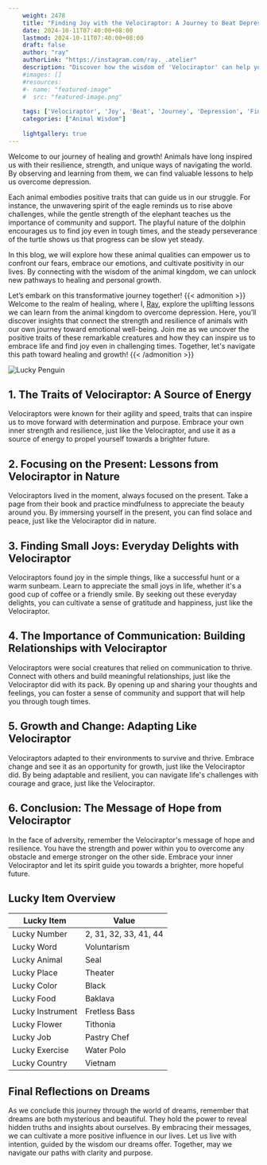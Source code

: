 ```yaml
---
    weight: 2478
    title: "Finding Joy with the Velociraptor: A Journey to Beat Depression"  # Assuming 'title' column exists
    date: 2024-10-11T07:40:00+08:00
    lastmod: 2024-10-11T07:40:00+08:00
    draft: false
    author: "ray"
    authorLink: "https://instagram.com/ray._.atelier"
    description: "Discover how the wisdom of 'Velociraptor' can help you overcome depression and find joy in your life journey."
    #images: []
    #resources:
    #- name: "featured-image"
    #  src: "featured-image.png"
    
    tags: ['Velociraptor', 'Joy', 'Beat', 'Journey', 'Depression', 'Finding']
    categories: ["Animal Wisdom"]
    
    lightgallery: true
---
```

    
Welcome to our journey of healing and growth! Animals have long inspired us with their resilience, strength, and unique ways of navigating the world. By observing and learning from them, we can find valuable lessons to help us overcome depression.

Each animal embodies positive traits that can guide us in our struggle. For instance, the unwavering spirit of the eagle reminds us to rise above challenges, while the gentle strength of the elephant teaches us the importance of community and support. The playful nature of the dolphin encourages us to find joy even in tough times, and the steady perseverance of the turtle shows us that progress can be slow yet steady.

In this blog, we will explore how these animal qualities can empower us to confront our fears, embrace our emotions, and cultivate positivity in our lives. By connecting with the wisdom of the animal kingdom, we can unlock new pathways to healing and personal growth.

Let’s embark on this transformative journey together!
{{< admonition >}}
Welcome to the realm of healing, where I, [Ray](https://instagram.com/ray._.atelier), explore the uplifting lessons we can learn from the animal kingdom to overcome depression. Here, you’ll discover insights that connect the strength and resilience of animals with our own journey toward emotional well-being. Join me as we uncover the positive traits of these remarkable creatures and how they can inspire us to embrace life and find joy even in challenging times. Together, let's navigate this path toward healing and growth!
{{< /admonition >}}

![Lucky Penguin](https://cdn.pixabay.com/photo/2024/09/07/02/34/penguins-9028827_1280.jpg "Lucky Penguin")

## 1. The Traits of Velociraptor: A Source of Energy
Velociraptors were known for their agility and speed, traits that can inspire us to move forward with determination and purpose. Embrace your own inner strength and resilience, just like the Velociraptor, and use it as a source of energy to propel yourself towards a brighter future.

## 2. Focusing on the Present: Lessons from Velociraptor in Nature
Velociraptors lived in the moment, always focused on the present. Take a page from their book and practice mindfulness to appreciate the beauty around you. By immersing yourself in the present, you can find solace and peace, just like the Velociraptor did in nature.

## 3. Finding Small Joys: Everyday Delights with Velociraptor
Velociraptors found joy in the simple things, like a successful hunt or a warm sunbeam. Learn to appreciate the small joys in life, whether it's a good cup of coffee or a friendly smile. By seeking out these everyday delights, you can cultivate a sense of gratitude and happiness, just like the Velociraptor.

## 4. The Importance of Communication: Building Relationships with Velociraptor
Velociraptors were social creatures that relied on communication to thrive. Connect with others and build meaningful relationships, just like the Velociraptor did with its pack. By opening up and sharing your thoughts and feelings, you can foster a sense of community and support that will help you through tough times.

## 5. Growth and Change: Adapting Like Velociraptor
Velociraptors adapted to their environments to survive and thrive. Embrace change and see it as an opportunity for growth, just like the Velociraptor did. By being adaptable and resilient, you can navigate life's challenges with courage and grace, just like the Velociraptor.

## 6. Conclusion: The Message of Hope from Velociraptor
In the face of adversity, remember the Velociraptor's message of hope and resilience. You have the strength and power within you to overcome any obstacle and emerge stronger on the other side. Embrace your inner Velociraptor and let its spirit guide you towards a brighter, more hopeful future.


## Lucky Item Overview
| Lucky Item          | Value              |
|---------------|--------------------|
| Lucky Number        | 2, 31, 32, 33, 41, 44  |
| Lucky Word          | Voluntarism |
| Lucky Animal        | Seal |
| Lucky Place         | Theater     |
| Lucky Color         | Black     |
| Lucky Food          | Baklava      |
| Lucky Instrument    | Fretless Bass |
| Lucky Flower        | Tithonia    |
| Lucky Job           | Pastry Chef       |
| Lucky Exercise      | Water Polo  |
| Lucky Country       | Vietnam    |


##  Final Reflections on Dreams

As we conclude this journey through the world of dreams, remember that dreams are both mysterious and beautiful. They hold the power to reveal hidden truths and insights about ourselves. By embracing their messages, we can cultivate a more positive influence in our lives. Let us live with intention, guided by the wisdom our dreams offer. Together, may we navigate our paths with clarity and purpose.
